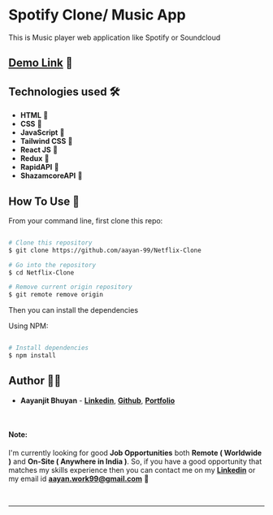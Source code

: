 # Spotify Clone/ Music App

This is Music player web application like Spotify or Soundcloud

## [Demo Link](https://nukemusix.vercel.app/) 🔗

## Technologies used 🛠️

- **HTML** 🚀
- **CSS** 🚀
- **JavaScript** 🚀
- **Tailwind CSS** 🚀
- **React JS** 🚀
- **Redux** 🚀
- **RapidAPI** 🚀
- **ShazamcoreAPI** 🚀

## How To Use 🔧

From your command line, first clone this repo:

```bash

# Clone this repository
$ git clone https://github.com/aayan-99/Netflix-Clone

# Go into the repository
$ cd Netflix-Clone

# Remove current origin repository
$ git remote remove origin

```

Then you can install the dependencies

Using NPM:

```bash

# Install dependencies
$ npm install

```

## Author 👨‍💻

- **Aayanjit Bhuyan** - **[Linkedin](https://www.linkedin.com/in/aayanjit-bhuyan-b48705195/)**, **[Github](https://github.com/aayan-99)**, **[Portfolio](https://portfolio-v1-teal.vercel.app/)**

<br>

#### Note:

I'm currently looking for good **Job Opportunities** both **Remote ( Worldwide )** and **On-Site ( Anywhere in India )**. So, if you have a good opportunity that matches my skills experience then you can contact me on my **[Linkedin](https://www.linkedin.com/in/aayanjit-bhuyan-b48705195/)** or my email id **aayan.work99@gmail.com** 🙌

<br>

---

